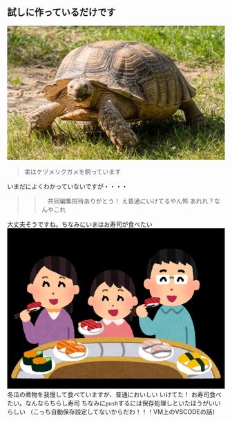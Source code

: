 ## 試しに作っているだけです
![](2021-11-19-09-16-39.png)
> 実はケヅメリクガメを飼っています

いまだによくわかっていないですが・・・・
>>　共同編集招待ありがとう！
え普通にいけてるやん怖
あれれ？なんやこれ

大丈夫そうですね。ちなみにいまはお寿司が食べたい
![](2021-11-19-11-41-34.png)
冬瓜の煮物を我慢して食べていますが、普通においしい
いけてた！
お寿司食べたい。なんならちらし寿司
ちなみに`push`するには保存処理しといたほうがいいらしい
（こっち自動保存設定してないからだわ！！！VM上のVSCODEの話）
